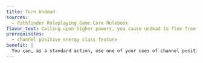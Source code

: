```yaml
---
title: Turn Undead
sources:
  - Pathfinder Roleplaying Game Core Rulebook
flavor_text: Calling upon higher powers, you cause undead to flee from the might of your unleashed divine energy.
prerequisites:
  - channel positive energy class feature
benefit: |
  You can, as a standard action, use one of your uses of channel positive energy to cause all undead within 30 feet of you to flee, as if panicked. Undead receive a Will save to negate the effect. The DC for this Will save is equal to 10 + 1/2 your cleric level + your Charisma modifier. Undead that fail their save flee for 1 minute. Intelligent undead receive a new saving throw each round to end the effect. If you use channel energy in this way, it has no other effect (it does not heal or harm nearby creatures).
---
```


